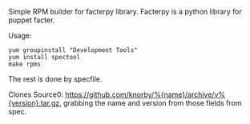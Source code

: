 Simple RPM builder for facterpy library.
Facterpy is a python library for puppet facter.


Usage:

    yum groupinstall "Development Tools"
    yum install spectool
    make rpms

The rest is done by specfile.

Clones Source0: https://github.com/knorby/%{name}/archive/v%{version}.tar.gz, grabbing the name and version from those fields from spec.
